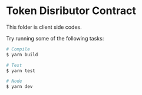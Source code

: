 # Token Disributor Contract

This folder is client side codes.

Try running some of the following tasks:

```bash
# Compile
$ yarn build

# Test
$ yarn test

# Node
$ yarn dev
```
